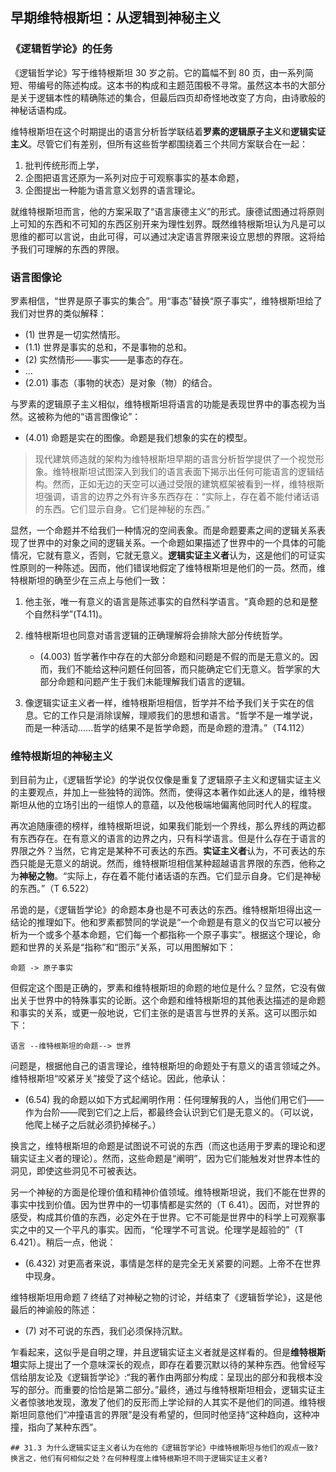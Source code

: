## 早期维特根斯坦：从逻辑到神秘主义

### 《逻辑哲学论》的任务

《逻辑哲学论》写于维特根斯坦 30 岁之前。它的篇幅不到 80 页，由一系列简短、带编号的陈述构成。这本书的构成和主题范围极不寻常。虽然这本书的大部分是关于逻辑本性的精确陈述的集合，但最后四页却奇怪地改变了方向，由诗歌般的神秘话语构成。

维特根斯坦在这个时期提出的语言分析哲学联结着**罗素的逻辑原子主义**和**逻辑实证主义**。尽管它们有差别，但所有这些哲学都围绕着三个共同方案联合在一起：

1. 批判传统形而上学，
2. 企图把语言还原为一系列对应于可观察事实的基本命题，
3. 企图提出一种能为语言意义划界的语言理论。

就维特根斯坦而言，他的方案采取了“语言康德主义”的形式。康德试图通过将原则上可知的东西和不可知的东西区别开来为理性划界。既然维特根斯坦认为凡是可以思维的都可以言说，由此可得，可以通过决定语言界限来设立思想的界限。这将给予我们可理解的东西的界限。

### 语言图像论

罗素相信，“世界是原子事实的集合”。用“事态”替换“原子事实”，维特根斯坦给了我们对世界的类似解释：

-   (1) 世界是一切实然情形。
-   (1.1) 世界是事实的总和，不是事物的总和。
-   (2) 实然情形——事实——是事态的存在。
-   ...
-   (2.01) 事态（事物的状态）是对象（物）的结合。

与罗素的逻辑原子主义相似，维特根斯坦将语言的功能是表现世界中的事态视为当然。这被称为他的“语言图像论”：

-   (4.01) 命题是实在的图像。命题是我们想象的实在的模型。

> 现代建筑师造就的架构为维特根斯坦早期的语言分析哲学提供了一个视觉形象。维特根斯坦试图深入到我们的语言表面下揭示出任何可能语言的逻辑结构。然而，正如无边的天空可以通过受限的建筑框架被看到一样，维特根斯坦强调，语言的边界之外有许多东西存在：“实际上，存在着不能付诸话语的东西。它们显示自身。它们是神秘的东西。”

显然，一个命题并不给我们一种情况的空间表象。而是命题要素之间的逻辑关系表现了世界中的对象之间的逻辑关系。一个命题如果描述了世界中的一个具体的可能情况，它就有意义，否则，它就无意义。**逻辑实证主义者**认为，这是他们的可证实性原则的一种陈述。因而，他们错误地假定了维特根斯坦是他们的一员。然而，维特根斯坦的确至少在三点上与他们一致：

1. 他主张，唯一有意义的语言是陈述事实的自然科学语言。“真命题的总和是整个自然科学”(T4.11)。
2. 维特根斯坦也同意对语言逻辑的正确理解将会排除大部分传统哲学。

    - (4.003) 哲学著作中存在的大部分命题和问题是不假的而是无意义的。因而，我们不能给这种问题任何回答，而只能确定它们无意义。哲学家的大部分命题和问题产生于我们未能理解我们语言的逻辑。

3. 像逻辑实证主义者一样，维特根斯坦相信，哲学并不给予我们关于实在的信息。它的工作只是消除误解，理顺我们的思想和语言。“哲学不是一堆学说，而是一种活动……哲学的结果不是哲学命题，而是命题的澄清。”（T4.112）

### 维特根斯坦的神秘主义

到目前为止，《逻辑哲学论》的学说仅仅像是重复了逻辑原子主义和逻辑实证主义的主要观点，并加上一些独特的润饰。然而，使得这本著作如此迷人的是，维特根斯坦从他的立场引出的一组惊人的意蕴，以及他极端地偏离他同时代人的程度。

再次追随康德的榜样，维特根斯坦说，如果我们能划一个界线，那么界线的两边都有东西存在。在有意义的语言的边界之内，只有科学语言。但是什么存在于语言的界限之外？当然，它肯定是某种不可表达的东西。**实证主义者**认为，不可表达的东西只能是无意义的胡说。然而，维特根斯坦相信某种超越语言界限的东西，他称之为**神秘之物**。“实际上，存在着不能付诸话语的东西。它们显示自身。它们是神秘的东西。”（T 6.522）

吊诡的是，《逻辑哲学论》的命题本身也是不可表达的东西。维特根斯坦得出这一结论的推理如下。他和罗素都赞同的学说是“一个命题是有意义的仅当它可以被分析为一个或多个基本命题，它们每一个都指称一个原子事实”。根据这个理论，命题和世界的关系是“指称”和“图示”关系，可以用图解如下：

```pic
命题 -> 原子事实
```

但假定这个图是正确的，罗素和维特根斯坦的命题的地位是什么？显然，它没有做出关于世界中的特殊事实的论断。这个命题和维特根斯坦的其他表达描述的是命题和事实的关系，或更一般地说，它们主张的是语言与世界的关系。这可以图示如下：

```pic
语言 --维特根斯坦的命题--> 世界
```

问题是，根据他自己的语言理论，维特根斯坦的命题处于有意义的语言领域之外。维特根斯坦“咬紧牙关”接受了这个结论。因此，他承认：

-   (6.54) 我的命题以如下方式起阐明作用：任何理解我的人，当他们用它们——作为台阶——爬到它们之上后，都最终会认识到它们是无意义的。（可以说，他爬上梯子之后就必须扔掉梯子。）

换言之，维特根斯坦的命题是试图说不可说的东西（而这也适用于罗素的理论和逻辑实证主义者的理论）。然而，这些命题是“阐明”，因为它们能触发对世界本性的洞见，即使这些洞见不可被表达。

另一个神秘的方面是伦理价值和精神价值领域。维特根斯坦说，我们不能在世界的事实中找到价值。因为世界中的一切事情都是实然的（T 6.41）。因而，对世界的感受，构成其价值的东西，必定外在于世界。它不可能是世界中的科学上可观察事实之中的又一个平凡的事实。因而，“伦理学不可言说。伦理学是超验的”（T 6.421）。稍后一点，他说：

-   (6.432) 对更高者来说，事情是怎样的是完全无关紧要的问题。上帝不在世界中现身。

维特根斯坦用命题 7 终结了对神秘之物的讨论，并结束了《逻辑哲学论》，这是他最后的神谕般的陈述：

-   (7) 对不可说的东西，我们必须保持沉默。

乍看起来，这似乎是自明之理，并且逻辑实证主义者就是这样看的。但是**维特根斯坦**实际上提出了一个意味深长的观点，即存在着要沉默以待的某种东西。他曾经写信给朋友论及《逻辑哲学论》:“我的著作由两部分构成：呈现出的部分和我根本没写的部分。而重要的恰恰是第二部分。”最终，通过与维特根斯坦相会，逻辑实证主义者惊骇地发现，激发了他们的反形而上学论辩的人其实不是他们的同道。维特根斯坦同意他们“冲撞语言的界限”是没有希望的，但同时他坚持“这种趋向，这种冲撞，指向了某种东西”。

```question
## 31.3 为什么逻辑实证主义者认为在他的《逻辑哲学论》中维特根斯坦与他们的观点一致?换言之，他们有何相似之处？在何种程度上维特根斯坦不同于逻辑实证主义者?
```
